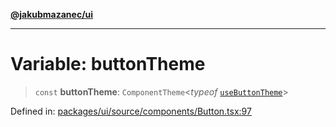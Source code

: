 [**@jakubmazanec/ui**](../README.md)

---

# Variable: buttonTheme

> `const` **buttonTheme**: `ComponentTheme`\<_typeof_
> [`useButtonTheme`](../functions/useButtonTheme.md)\>

Defined in:
[packages/ui/source/components/Button.tsx:97](https://github.com/jakubmazanec/tools/blob/40ba1fb8bbde716fbe797d7886fffe14521e098a/packages/ui/source/components/Button.tsx#L97)
